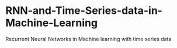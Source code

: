 # RNN-and-Time-Series-data-in-Machine-Learning
Recurrent Neural Networks in Machine learning with time series data
